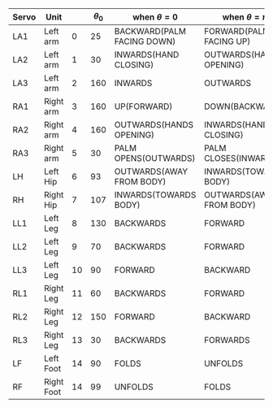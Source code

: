 
| Servo | Unit       |     | $\theta_{0}$ | $\text{when } \theta = 0$  | $\text{when } \theta = \pi$ |
| ----- | ---------- | --- | ------------ | -------------------------- | --------------------------- |
| LA1   | Left arm   | 0   | 25           | BACKWARD(PALM FACING DOWN) | FORWARD(PALM FACING UP)     |
| LA2   | Left arm   | 1   | 30           | INWARDS(HAND CLOSING)      | OUTWARDS(HANDS OPENING)     |
| LA3   | Left arm   | 2   | 160          | INWARDS                    | OUTWARDS                    |
| RA1   | Right arm  | 3   | 160          | UP(FORWARD)                | DOWN(BACKWARD)              |
| RA2   | Right arm  | 4   | 160          | OUTWARDS(HANDS OPENING)    | INWARDS(HANDS CLOSING)      |
| RA3   | Right arm  | 5   | 30           | PALM OPENS(OUTWARDS)       | PALM CLOSES(INWARDS)        |
| LH    | Left Hip   | 6   | 93           | OUTWARDS(AWAY FROM BODY)   | INWARDS(TOWARDS BODY)       |
| RH    | Right Hip  | 7   | 107          | INWARDS(TOWARDS BODY)      | OUTWARDS(AWAY FROM BODY)    |
| LL1   | Left Leg   | 8   | 130          | BACKWARDS                  | FORWARD                     |
| LL2   | Left Leg   | 9   | 70           | BACKWARDS                  | FORWARD                     |
| LL3   | Left Leg   | 10  | 90           | FORWARD                    | BACKWARD                    |
| RL1   | Right Leg  | 11  | 60           | BACKWARDS                  | FORWARD                     |
| RL2   | Right Leg  | 12  | 150          | FORWARD                    | BACKWARD                    |
| RL3   | Right Leg  | 13  | 30           | BACKWARDS                  | FORWARDS                    |
| LF    | Left Foot  | 14  | 90           | FOLDS                      | UNFOLDS                     |
| RF    | Right Foot | 14  | 99           | UNFOLDS                    | FOLDS                       |
